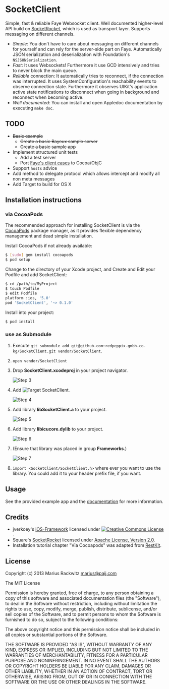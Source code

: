# SocketClient

Simple, fast & reliable Faye Websocket client. Well documented higher-level API build on [SocketRocket](https://github.com/square/SocketRocket), which is used as transport layer.
Supports messaging on different channels.

* *Simple*: You don't have to care about messaging on different channels for yourself and can rely for the server-side part on Faye. Automatically JSON serialization and deserialization with Foundation's ```NSJSONSerialization```. 
* *Fast*: It uses Websockets! Furthermore it use GCD intensively and tries to never block the main queue.
* *Reliable* connection: It automatically tries to reconnect, if the connection was interrupted. It uses SystemConfiguration's reachability events to observe connection state. Furthermore it observes UIKit's application active state notifications to disconnect when going in background and reconnect when becoming active.
* *Well documented*: You can install and open Appledoc documentation by executing ```make doc```.


## TODO

* ~~Basic example~~
    * ~~Create a basic Bayeux sample server~~
    * ~~Create a basic sample app~~
* Implement structured unit tests
    * Add a test server
    * Port [Faye's client cases](https://github.com/faye/faye/blob/master/spec/javascript/client_spec.js) to Cocoa/ObjC
* Support ```hosts``` advice
* Add method to delegate protocol which allows intercept and modify all non meta messages
* Add Target to build for OS X


## Installation instructions

### via CocoaPods

The recommended approach for installing SocketClient is via the [CocoaPods](http://cocoapods.org/) package manager, as it provides flexible dependency management and dead simple installation.

Install CocoaPods if not already available:

``` bash
$ [sudo] gem install cocoapods
$ pod setup
```

Change to the directory of your Xcode project, and Create and Edit your Podfile and add SocketClient:

``` bash
$ cd /path/to/MyProject
$ touch Podfile
$ edit Podfile
platform :ios, '5.0'
pod 'SocketClient', '~> 0.1.0'
```

Install into your project:

``` bash
$ pod install
```


### use as Submodule

1. Execute ```git submodule add git@github.com:redpeppix-gmbh-co-kg/SocketClient.git vendor/SocketClient```.

2. ```open vendor/SocketClient```

3. Drop **SocketClient.xcodeproj** in your project navigator.

    ![Step 3](http://redpeppix-gmbh-co-kg.github.io/SocketClient/images/step_3.png)

4. Add ![Target SocketClient](http://redpeppix-gmbh-co-kg.github.io/SocketClient/images/target.png).

    ![Step 4](http://redpeppix-gmbh-co-kg.github.io/SocketClient/images/step_4.png)

5. Add library **libSocketClient.a** to your project.

    ![Step 5](http://redpeppix-gmbh-co-kg.github.io/SocketClient/images/step_5.png)

6. Add library **libicucore.dylib** to your project.

    ![Step 6](http://redpeppix-gmbh-co-kg.github.io/SocketClient/images/step_6.png)

7. (Ensure that library was placed in group **Frameworks**.)

    ![Step 7](http://redpeppix-gmbh-co-kg.github.io/SocketClient/images/step_7.png)

8. ```import <SocketClient/SocketClient.h>``` where ever you want to use the library. You could add it to your header prefix file, if you want.


## Usage

See the provided example app and the [documentation](http://redpeppix-gmbh-co-kg.github.io/SocketClient/doc/html/index.html) for more information.


## Credits

* jverkoey's [iOS-Framework](https://github.com/jverkoey/iOS-Framework) licensed under <a rel="license" href="http://creativecommons.org/licenses/by/3.0/"><img alt="Creative Commons License" style="border-width:0" src="http://i.creativecommons.org/l/by/3.0/88x31.png" /></a>.
* Square's [SocketRocket](https://github.com/square/SocketRocket) licensed under [Apache License, Version 2.0](http://www.apache.org/licenses/LICENSE-2.0).
* Installation tutorial chapter "Via Cocoapods" was adapted from [RestKit](https://github.com/RestKit/RestKit).


## License

Copyright (c) 2013 Marius Rackwitz <marius@paij.com>

The MIT License

Permission is hereby granted, free of charge, to any person obtaining a copy
of this software and associated documentation files (the "Software"), to deal
in the Software without restriction, including without limitation the rights
to use, copy, modify, merge, publish, distribute, sublicense, and/or sell
copies of the Software, and to permit persons to whom the Software is
furnished to do so, subject to the following conditions:

The above copyright notice and this permission notice shall be included in
all copies or substantial portions of the Software.

THE SOFTWARE IS PROVIDED "AS IS", WITHOUT WARRANTY OF ANY KIND, EXPRESS OR
IMPLIED, INCLUDING BUT NOT LIMITED TO THE WARRANTIES OF MERCHANTABILITY,
FITNESS FOR A PARTICULAR PURPOSE AND NONINFRINGEMENT. IN NO EVENT SHALL THE
AUTHORS OR COPYRIGHT HOLDERS BE LIABLE FOR ANY CLAIM, DAMAGES OR OTHER
LIABILITY, WHETHER IN AN ACTION OF CONTRACT, TORT OR OTHERWISE, ARISING FROM,
OUT OF OR IN CONNECTION WITH THE SOFTWARE OR THE USE OR OTHER DEALINGS IN
THE SOFTWARE.

